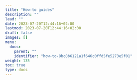 ```yaml
---
title: "How-to guides"
description: ""
lead: ""
date: 2023-07-20T12:44:16+02:00
lastmod: 2023-07-20T12:44:16+02:00
draft: false
images: []
menu:
  docs:
    parent: ""
    identifier: "how-to-8bc8b6121a1f646c0ffd5fe5273e5f01"
weight: 135
toc: true
type: docs
---
```

